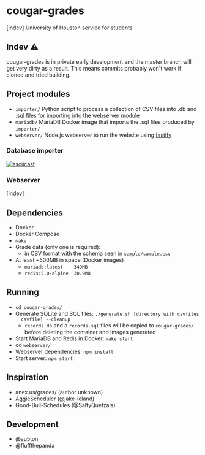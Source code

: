 # cougar-grades
[indev] University of Houston service for students

## Indev ⚠
cougar-grades is in private early development and the master branch will get very dirty as a result. This means commits probably won't work if cloned and tried building.

## Project modules
- `importer/` Python script to process a collection of CSV files into .db and .sql files for importing into the webserver module
- `mariadb/` MariaDB Docker image that imports the .sql files produced by `importer/`
- `webserver/` Node.js webserver to run the website using [fastify](https://github.com/fastify/fastify/)

### Database importer
[![asciicast](https://asciinema.org/a/q2sB4WEdl1hiRYR4keoh3AFGw.svg)](https://asciinema.org/a/q2sB4WEdl1hiRYR4keoh3AFGw)

### Webserver
[indev]

## Dependencies
- Docker
- Docker Compose
- `make`
- Grade data (only one is required):
    - in CSV format with the schema seen in `sample/sample.csv`
- At least ~500MB in space (Docker images)
    - `mariadb:latest    349MB`
    - `redis:5.0-alpine  30.9MB`

## Running
- `cd cougar-grades/`
- Generate SQLite and SQL files: `./generate.sh [directory with csvfiles | csvfile] --cleanup`
    - `records.db` and a `records.sql` files will be copied to `cougar-grades/` before deleting the container and images generated
- Start MariaDB and Redis in Docker: `make start`
- cd `webserver/`
- Webserver dependencies: `npm install`
- Start server: `npm start`

## Inspiration
- anex.us/grades/ (author unknown)
- AggieScheduler (@jake-leland)
- Good-Bull-Schedules (@SaltyQuetzals)

## Development
- @au5ton
- @fluffthepanda
